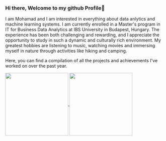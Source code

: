 ### Hi there, Welcome to my github Profile👋

I am Mohamad and I am interested in everything about data anlytics and machine learning systems. I am currently enrolled in a Master's program in IT for Business Data Analytics at IBS University in Budapest, Hungary. The experience has been both challenging and rewarding, and I appreciate the opportunity to study in such a dynamic and culturally rich environment. My greatest hobbies are listening to music, watching movies and immersing myself in nature through activities like hiking and camping.

Here, you can find a compilation of all the projects and achievements I've worked on over the past year.

<!-- ![Anurag's GitHub stats] *** (https://github-readme-stats.vercel.app/api?username=mo-alrz&show_icons=true&theme=transparent) 
![Anurag's GitHub stats](https://github-readme-streak-stats.herokuapp.com/?user=mo-alrz)

![Top Langs](https://github-readme-stats.vercel.app/api/top-langs/?username=mo-alrz&layout=compact)-->
<a href="https://github.com/anuraghazra/github-readme-stats">
  <img height=200 align="center" src="https://github-readme-stats.vercel.app/api?username=anuraghazra" />
</a>
<a href="https://github.com/anuraghazra/convoychat">
  <img height=200 align="center" src="https://github-readme-stats.vercel.app/api/top-langs?username=anuraghazra&layout=compact&langs_count=8&card_width=320" />
</a>
